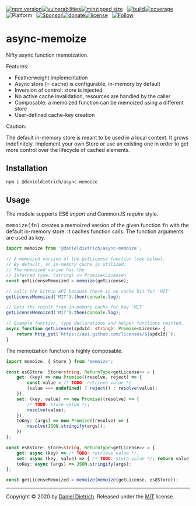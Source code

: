 [![npm version](https://img.shields.io/npm/v/@danieldietrich/async-memoize?logo=npm&style=flat-square)](https://www.npmjs.com/package/@danieldietrich/async-memoize/)[![vulnerabilities](https://img.shields.io/snyk/vulnerabilities/npm/@danieldietrich/async-memoize?style=flat-square)](https://snyk.io/test/npm/@danieldietrich/async-memoize)[![minzipped size](https://img.shields.io/bundlephobia/minzip/@danieldietrich/async-memoize?style=flat-square)](https://bundlephobia.com/result?p=@danieldietrich/async-memoize@latest)
&nbsp;
[![build](https://img.shields.io/travis/danieldietrich/async-memoize?logo=github&style=flat-square)](https://travis-ci.org/danieldietrich/async-memoize/)[![coverage](https://img.shields.io/codecov/c/github/danieldietrich/async-memoize?style=flat-square)](https://codecov.io/gh/danieldietrich/async-memoize/)
&nbsp;
![Platform](https://img.shields.io/badge/platform-Node%20v10%20+%20Browser%20%28ES6%2fES2015%29-decc47?logo=TypeScript&style=flat-square)
&nbsp;
[![Sponsor](https://img.shields.io/badge/GitHub-💖Sponsors-b5b7b9?logo=github&style=flat-square)](https://github.com/sponsors/danieldietrich)[![donate](https://img.shields.io/badge/Donate-PayPal-blue.svg?style=flat-square)](https://paypal.me/danieldietrich13)[![license](https://img.shields.io/github/license/danieldietrich/async-memoize?style=flat-square)](https://opensource.org/licenses/MIT/)
&nbsp;
[![Follow](https://img.shields.io/twitter/follow/danieldietrich?label=Follow&style=social)](https://twitter.com/danieldietrich/)

# async-memoize

Nifty async function memoization.

Features:

* Featherweight implementation
* Async store (= cache) is configurable, in-memory by default
* Inversion of control: store is injected
* No active cache invalidation, resources are handled by the caller
* Composable: a memoized function can be memoized using a different store
* User-defined cache-key creation

Caution:

The default in-memory store is meant to be used in a local context. It grows indefinitely.
Implement your own Store or use an existing one in order to get more control over the lifecycle of cached elements.

## Installation

```bash
npm i @danieldietrich/async-memoize
```

## Usage

The module supports ES6 _import_ and CommonJS _require_ style.

<tt>memoize(fn)</tt> creates a memoized version of the given function <tt>fn</tt> with the default in-memory store. It caches function calls. The function arguments are used as key.

```ts
import memoize from '@danieldietrich/async-memoize';

// A memoized version of the getLicense function (see below).
// By default, an in-memory cache is utilized.
// The memoized varion has the 
// Inferred type: (string) => Promise<License>
const getLicenseMemoized = memoize(getLicense);

// Calls the GitHub API because there is no cache hit for 'MIT'
getLicenseMemoized('MIT').then(console.log);

// Gets the result from in-memory cache for key 'MIT'
getLicenseMemoized('MIT').then(console.log);

// Example function, type declarations and helper functions omitted.
async function getLicense(spdxId: string): Promise<License> {
    return http_get(`https://api.github.com/licenses/${spdxId}`);
}
```

The memoization function is highly composable.

```ts
import memoize, { Store } from 'memoize';

const es6Store: Store<string, ReturnType<getLicense>> = {
    get: (key) => new Promise((resolve, reject) => {
        const value = /* TODO: retrieve value */
        (value === undefined) ? reject() : resolve(value);
    }),
    set: (key, value) => new Promise((resolve) => {
        /* TODO: store value */;
        resolve(value);
    }),
    toKey: (args) => new Promise((resolve) => {
        resolve(JSON.stringify(args));
    })
};

const es8Store: Store<string, ReturnType<getLicense>> = {
    get: async (key) => /* TODO: retrieve value */,
    set: async (key, value) => { /* TODO: store value */; return value; }
    toKey: async (args) => JSON.stringify(args);
};

const getLicenseMemoized = memoize(memoize(getLicense, es8Store));
```

---

Copyright &copy; 2020 by [Daniel Dietrich](cafebab3@gmail.com). Released under the [MIT](https://opensource.org/licenses/MIT/) license.
